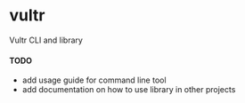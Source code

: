# vultr
Vultr CLI and library


#### TODO

* add usage guide for command line tool
* add documentation on how to use library in other projects
